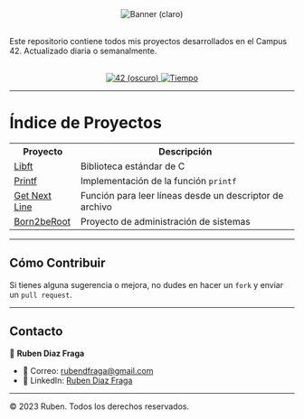 <div align="center">
    <img src=".github/readme/banner.png#gh-light-mode-only" alt="Banner (claro)" />
</div>

<br>

Este repositorio contiene todos mis proyectos desarrollados en el Campus 42. Actualizado diaria o semanalmente.

<br>

<div align="center">
    <a href='https://profile.intra.42.fr/users/rdiaz-fr' target="_blank">
        <img alt='42 (oscuro)' src='https://img.shields.io/badge/Campus42-black?style=flat&logo=42&logoColor=white'/>
    </a>
    <a href="https://wakatime.com/@rdiaz-fr">
        <img src="https://img.shields.io/badge/wakatime-20 hrs-blue?style=flat&logo=wakatime" alt="Tiempo" />
    </a>
</div>

---

# Índice de Proyectos

<table>
  <tr>
    <th>Proyecto</th>
    <th>Descripción</th>
  </tr>
  <tr>
    <td><a href="URL_a_Libft">Libft</a></td>
    <td>Biblioteca estándar de C</td>
  </tr>
  <tr>
    <td><a href="URL_a_Printf">Printf</a></td>
    <td>Implementación de la función <code>printf</code></td>
  </tr>
  <tr>
    <td><a href="URL_a_Get_Next_Line">Get Next Line</a></td>
    <td>Función para leer líneas desde un descriptor de archivo</td>
  </tr>
  <tr>
    <td><a href="URL_a_Born2beRoot">Born2beRoot</a></td>
    <td>Proyecto de administración de sistemas</td>
  </tr>
</table>

---

## Cómo Contribuir

Si tienes alguna sugerencia o mejora, no dudes en hacer un `fork` y enviar un `pull request`.

---

## Contacto

👤 **Ruben Diaz Fraga**
- 📧 Correo: rubendfraga@gmail.com
- 💼 LinkedIn: [Ruben Diaz Fraga](www.linkedin.com/in/ruubendiazz)

---

&copy; 2023 Ruben. Todos los derechos reservados.

